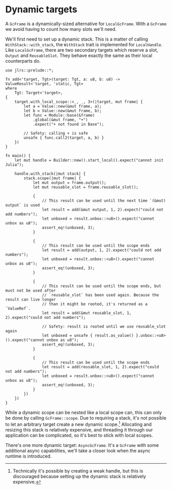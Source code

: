 # Dynamic targets

A `GcFrame` is a dynamically-sized alternative for `LocalGcFrame`. With a `GcFrame` we avoid having to count how many slots we'll need.

We'll first need to set up a dynamic stack. This is a matter of calling `WithStack::with_stack`, the `WithStack` trait is implemented for `LocalHandle`. Like `LocalGcFrame`, there are two secondary targets which reserve a slot, `Output` and `ReusableSlot`. They behave exactly the same as their local counterparts do.

```rust,ignore
use jlrs::prelude::*;

fn add<'target, Tgt>(target: Tgt, a: u8, b: u8) -> ValueResult<'target, 'static, Tgt>
where
    Tgt: Target<'target>,
{
    target.with_local_scope::<_, _, 3>(|target, mut frame| {
        let a = Value::new(&mut frame, a);
        let b = Value::new(&mut frame, b);
        let func = Module::base(&frame)
            .global(&mut frame, "+")
            .expect("+ not found in Base");

        // Safety: calling + is safe
        unsafe { func.call2(target, a, b) }
    })
}

fn main() {
    let mut handle = Builder::new().start_local().expect("cannot init Julia");

    handle.with_stack(|mut stack| {
        stack.scope(|mut frame| {
            let mut output = frame.output();
            let mut reusable_slot = frame.reusable_slot();

            {
                // This result can be used until the next time `(&mut) output` is used
                let result = add(&mut output, 1, 2).expect("could not add numbers");
                let unboxed = result.unbox::<u8>().expect("cannot unbox as u8");
                assert_eq!(unboxed, 3);
            }

            {
                // This result can be used until the scope ends
                let result = add(output, 1, 2).expect("could not add numbers");
                let unboxed = result.unbox::<u8>().expect("cannot unbox as u8");
                assert_eq!(unboxed, 3);
            }

            {
                // This result can be used until the scope ends, but must not be used after
                // `reusable_slot` has been used again. Because the result can live longer
                // than it might be rooted, it's returned as a `ValueRef`.
                let result = add(&mut reusable_slot, 1, 2).expect("could not add numbers");

                // Safety: result is rooted until we use reusable_slot again
                let unboxed = unsafe { result.as_value() }.unbox::<u8>().expect("cannot unbox as u8");
                assert_eq!(unboxed, 3);
            }

            {
                // This result can be used until the scope ends
                let result = add(reusable_slot, 1, 2).expect("could not add numbers");
                let unboxed = result.unbox::<u8>().expect("cannot unbox as u8");
                assert_eq!(unboxed, 3);
            }
        })
    })
}
```

While a dynamic scope can be nested like a local scope can, this can only be done by calling `GcFrame::scope`. Due to requiring a stack, it's not possible to let an arbitrary target create a new dynamic scope.[^1] Allocating and resizing this stack is relatively expensive, and threading it through our application can be complicated, so it's best to stick with local scopes.

There's one more dynamic target: `AsyncGcFrame`. It's a `GcFrame` with some additional async capabilities, we'll take a closer look when the async runtime is introduced.

[^1]: Technically it's possible by creating a weak handle, but this is discouraged because setting up the dynamic stack is relatively expensive.
